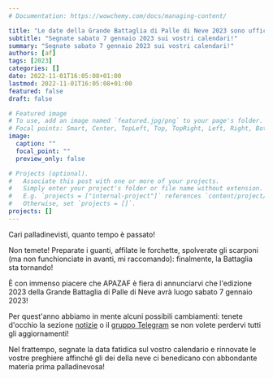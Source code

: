 ```yaml
---
# Documentation: https://wowchemy.com/docs/managing-content/

title: "Le date della Grande Battaglia di Palle di Neve 2023 sono ufficiali!"
subtitle: "Segnate sabato 7 gennaio 2023 sui vostri calendari!"
summary: "Segnate sabato 7 gennaio 2023 sui vostri calendari!"
authors: [af]
tags: [2023]
categories: []
date: 2022-11-01T16:05:08+01:00
lastmod: 2022-11-01T16:05:08+01:00
featured: false
draft: false

# Featured image
# To use, add an image named `featured.jpg/png` to your page's folder.
# Focal points: Smart, Center, TopLeft, Top, TopRight, Left, Right, BottomLeft, Bottom, BottomRight.
image:
  caption: ""
  focal_point: ""
  preview_only: false

# Projects (optional).
#   Associate this post with one or more of your projects.
#   Simply enter your project's folder or file name without extension.
#   E.g. `projects = ["internal-project"]` references `content/project/deep-learning/index.md`.
#   Otherwise, set `projects = []`.
projects: []
---
```


Cari palladinevisti, quanto tempo è passato!

Non temete! Preparate i guanti, affilate le forchette, spolverate gli scarponi (ma non funchionciate in avanti, mi raccomando): finalmente, la Battaglia sta tornando!

È con immenso piacere che APAZAF è fiera di annunciarvi che l'edizione 2023 della Grande Battaglia di Palle di Neve avrà luogo sabato 7 gennaio 2023!

Per quest'anno abbiamo in mente alcuni possibili cambiamenti: tenete d'occhio la sezione [notizie](/it/post) o il [gruppo Telegram](https://t.me/joinchat/UsNhFbmVl6W_Odyz) se non volete perdervi tutti gli aggiornamenti!

Nel frattempo, segnate la data fatidica sul vostro calendario e rinnovate le vostre preghiere affinché gli dei della neve ci benedicano con abbondante materia prima palladinevosa!
